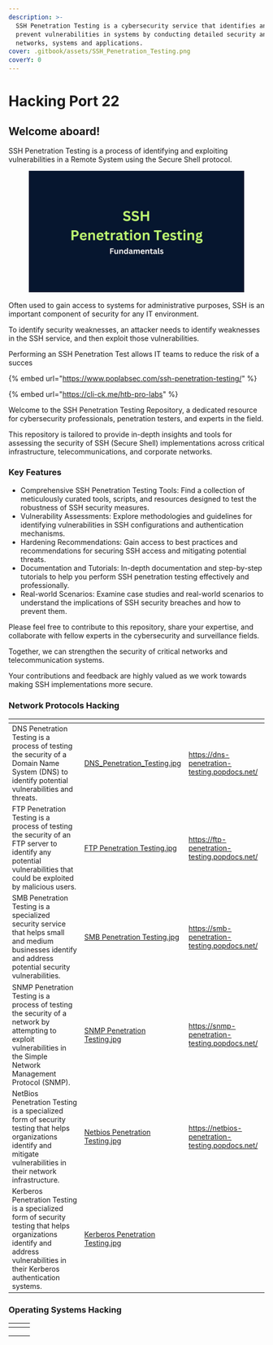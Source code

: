 ```yaml
---
description: >-
  SSH Penetration Testing is a cybersecurity service that identifies and helps
  prevent vulnerabilities in systems by conducting detailed security analyses of
  networks, systems and applications.
cover: .gitbook/assets/SSH_Penetration_Testing.png
coverY: 0
---
```


# Hacking Port 22

## Welcome aboard!

SSH Penetration Testing is a process of identifying and exploiting vulnerabilities in a Remote System using the Secure Shell protocol.&#x20;

<figure><img src=".gitbook/assets/SSH  Penetration Testing.jpg" alt=""><figcaption></figcaption></figure>

Often used to gain access to systems for administrative purposes, SSH is an important component of security for any IT environment.&#x20;

To identify security weaknesses, an attacker needs to identify weaknesses in the SSH service, and then exploit those vulnerabilities.&#x20;

Performing an SSH Penetration Test allows IT teams to reduce the risk of a succes

{% embed url="https://www.poplabsec.com/ssh-penetration-testing/" %}

{% embed url="https://cli-ck.me/htb-pro-labs" %}

Welcome to the SSH Penetration Testing Repository, a dedicated resource for cybersecurity professionals, penetration testers, and experts in the field.&#x20;

This repository is tailored to provide in-depth insights and tools for assessing the security of SSH (Secure Shell) implementations across critical infrastructure, telecommunications, and corporate networks.

### Key Features

* Comprehensive SSH Penetration Testing Tools: Find a collection of meticulously curated tools, scripts, and resources designed to test the robustness of SSH security measures.
* Vulnerability Assessments: Explore methodologies and guidelines for identifying vulnerabilities in SSH configurations and authentication mechanisms.
* Hardening Recommendations: Gain access to best practices and recommendations for securing SSH access and mitigating potential threats.
* Documentation and Tutorials: In-depth documentation and step-by-step tutorials to help you perform SSH penetration testing effectively and professionally.
* Real-world Scenarios: Examine case studies and real-world scenarios to understand the implications of SSH security breaches and how to prevent them.

Please feel free to contribute to this repository, share your expertise, and collaborate with fellow experts in the cybersecurity and surveillance fields.&#x20;

Together, we can strengthen the security of critical networks and telecommunication systems.

Your contributions and feedback are highly valued as we work towards making SSH implementations more secure.

### Network Protocols Hacking

<table data-card-size="large" data-view="cards"><thead><tr><th></th><th data-hidden data-card-cover data-type="files"></th><th data-hidden data-card-target data-type="content-ref"></th></tr></thead><tbody><tr><td>DNS Penetration Testing is a process of testing the security of a Domain Name System (DNS) to identify potential vulnerabilities and threats.</td><td><a href=".gitbook/assets/DNS_Penetration_Testing.jpg">DNS_Penetration_Testing.jpg</a></td><td><a href="https://dns-penetration-testing.popdocs.net/">https://dns-penetration-testing.popdocs.net/</a></td></tr><tr><td>FTP Penetration Testing is a process of testing the security of an FTP server to identify any potential vulnerabilities that could be exploited by malicious users.</td><td><a href=".gitbook/assets/FTP Penetration Testing.jpg">FTP Penetration Testing.jpg</a></td><td><a href="https://ftp-penetration-testing.popdocs.net/">https://ftp-penetration-testing.popdocs.net/</a></td></tr><tr><td>SMB Penetration Testing is a specialized security service that helps small and medium businesses identify and address potential security vulnerabilities.</td><td><a href=".gitbook/assets/SMB Penetration Testing.jpg">SMB Penetration Testing.jpg</a></td><td><a href="https://smb-penetration-testing.popdocs.net/">https://smb-penetration-testing.popdocs.net/</a></td></tr><tr><td>SNMP Penetration Testing is a process of testing the security of a network by attempting to exploit vulnerabilities in the Simple Network Management Protocol (SNMP).</td><td><a href=".gitbook/assets/SNMP  Penetration Testing.jpg">SNMP  Penetration Testing.jpg</a></td><td><a href="https://snmp-penetration-testing.popdocs.net/">https://snmp-penetration-testing.popdocs.net/</a></td></tr><tr><td>NetBios Penetration Testing is a specialized form of security testing that helps organizations identify and mitigate vulnerabilities in their network infrastructure.</td><td><a href=".gitbook/assets/Netbios  Penetration Testing.jpg">Netbios  Penetration Testing.jpg</a></td><td><a href="https://netbios-penetration-testing.popdocs.net/">https://netbios-penetration-testing.popdocs.net/</a></td></tr><tr><td>Kerberos Penetration Testing is a specialized form of security testing that helps organizations identify and address vulnerabilities in their Kerberos authentication systems.</td><td><a href=".gitbook/assets/Kerberos  Penetration Testing.jpg">Kerberos  Penetration Testing.jpg</a></td><td></td></tr></tbody></table>

### Operating Systems Hacking



<table data-view="cards"><thead><tr><th></th><th></th><th></th></tr></thead><tbody><tr><td></td><td></td><td></td></tr><tr><td></td><td></td><td></td></tr><tr><td></td><td></td><td></td></tr></tbody></table>
